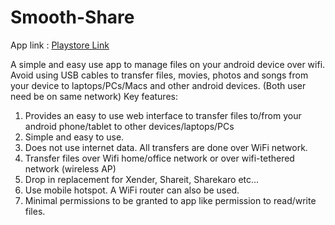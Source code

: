 # Smooth-Share

App link : <a href="https://play.google.com/store/apps/details?id=com.thenotesgiver.smooth_share"> Playstore Link</a>

A simple and easy use app to manage files on your android device over wifi. Avoid using USB cables to transfer files, movies, photos and songs from your device to laptops/PCs/Macs and other android devices.
(Both user need be on same network)
Key features:
1. Provides an easy to use web interface to transfer files to/from your android phone/tablet to other devices/laptops/PCs
2. Simple and easy to use.
3. Does not use internet data. All transfers are done over WiFi network.
4. Transfer files over Wifi home/office network or over wifi-tethered network (wireless AP)
5. Drop in replacement for Xender, Shareit, Sharekaro etc...
6. Use mobile hotspot. A WiFi router can also be used.
7. Minimal permissions to be granted to app like permission to read/write files.
